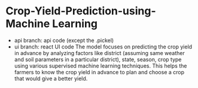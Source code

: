 # Crop-Yield-Prediction-using-Machine Learning

- api branch: api code (except the .pickel)
- ui branch: react UI code
The model focuses on predicting the crop yield in advance by analyzing factors like district (assuming same weather and soil parameters in a particular district), state, season, crop type using various supervised machine learning techniques. This helps the farmers to know the crop yield in advance to plan and choose a crop that would give a better yield.
